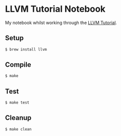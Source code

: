 # LLVM Tutorial Notebook

My notebook whilst working through the [LLVM Tutorial](http://llvm.org/docs/tutorial/).

## Setup

```sh
$ brew install llvm
```

## Compile

```sh
$ make
```

## Test

```sh
$ make test
```

## Cleanup

```sh
$ make clean
```
